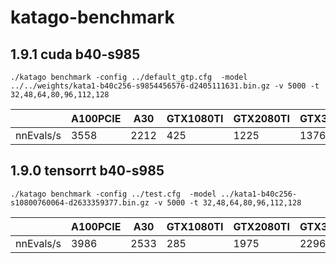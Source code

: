 # katago-benchmark

## 1.9.1 cuda b40-s985

```
./katago benchmark -config ../default_gtp.cfg  -model ../../weights/kata1-b40c256-s9854456576-d2405111631.bin.gz -v 5000 -t 32,48,64,80,96,112,128
```

| |  A100PCIE   | A30  | GTX1080TI  | GTX2080TI  | GTX3080  | GTX3090  | V100| V100S |
|  ----  | ----  | ----  | ----  | ----  | ----  | ----  | ----  | ----  |
|  nnEvals/s | 3558  | 2212  | 425  | 1225  | 1376  | 1607  | 1784  | 1773 |


## 1.9.0 tensorrt b40-s985

```
./katago benchmark -config ../test.cfg  -model ../kata1-b40c256-s10800760064-d2633359377.bin.gz -v 5000 -t 32,48,64,80,96,112,128
```

| |  A100PCIE   | A30  | GTX1080TI  | GTX2080TI  | GTX3080  | GTX3090  | V100| V100S |
|  ----  | ----  | ----  | ----  | ----  | ----  | ----  | ----  | ----  |
|  nnEvals/s  | 3986  | 2533  | 285  | 1975  |  2296 |  2590 | 2084  |  2070 |
